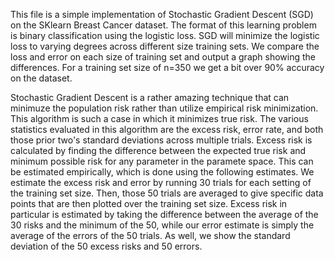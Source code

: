 This file is a simple implementation of Stochastic Gradient Descent (SGD) on the SKlearn Breast Cancer dataset.
The format of this learning problem is binary classification using the logistic loss. SGD will minimize the logistic loss
to varying degrees across different size training sets. We compare the loss and error on each size of training set and
output a graph showing the differences. For a training set size of n=350 we get a bit over 90% accuracy on the dataset.

Stochastic Gradient Descent is a rather amazing technique that can minimuze the population risk rather than utilize empirical 
risk minimization. This algorithm is such a case in which it minimizes true risk. The various statistics evaluated in this 
algorithm are the excess risk, error rate, and both those prior two's standard deviations across multiple trials. Excess risk 
is calculated by finding the difference between the expected true risk and minimum possible risk for any parameter in the paramete 
space. This can be estimated empirically, which is done using the following estimates. We estimate the excess risk and error by 
running 30 trials for each setting of the training set size. Then, those 50 trials are averaged to give specific data points 
that are then plotted over the training set size. Excess risk in particular is estimated by taking the difference between the average 
of the 30 risks and the minimum of the 50, while our error estimate is simply the average of the errors of the 50 trials. As well, we 
show the standard deviation of the 50 excess risks and 50 errors.
